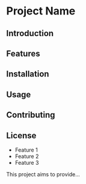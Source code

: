 # Project Name

## Introduction

## Features

## Installation

## Usage

## Contributing

## License
- Feature 1
- Feature 2
- Feature 3

This project aims to provide...
